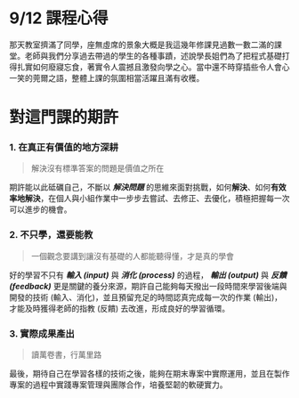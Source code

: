 # 9/12 課程心得
那天教室擠滿了同學，座無虛席的景象大概是我這幾年修課見過數一數二滿的課堂。老師與我們分享過去帶過的學生的各種事蹟，述說學長姐們為了把程式基礎打得扎實如何廢寢忘食，著實令人震撼且激發向學之心。當中還不時穿插些令人會心一笑的莞爾之語，整體上課的氛圍相當活躍且滿有收穫。
# 對這門課的期許
### 1. 在真正有價值的地方深耕
>解決沒有標準答案的問題是價值之所在
>
期許能以此砥礪自己，不斷以 __*解決問題*__ 的思維來面對挑戰，如何**解決**、如何**有效率地解決**，在個人與小組作業中一步步去嘗試、去修正、去優化，積極把握每一次可以進步的機會。
### 2. 不只學，還要能教
>一個觀念要講到讓沒有基礎的人都能聽得懂，才是真的學會
>
好的學習不只有 __*輸入 (input)*__ 與 __*消化 (process)*__ 的過程， __*輸出 (output)*__ 與 __*反饋 (feedback)*__ 更是關鍵的養分來源，期許自己能夠每天撥出一段時間來學習後端與開發的技術 (輸入、消化)，並且預留充足的時間認真完成每一次的作業 (輸出)，才能及時獲得老師的指教 (反饋) 去改進，形成良好的學習循環。
### 3. 實際成果產出
> 讀萬卷書，行萬里路
>
最後，期待自己在學習各樣的技術之後，能夠在期末專案中實際運用，並且在製作專案的過程中實踐專案管理與團隊合作，培養堅韌的軟硬實力。
